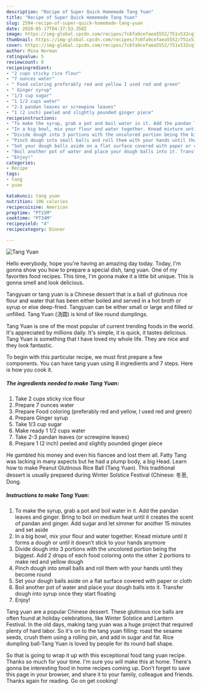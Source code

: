 ```yaml
---
description: "Recipe of Super Quick Homemade Tang Yuan"
title: "Recipe of Super Quick Homemade Tang Yuan"
slug: 2594-recipe-of-super-quick-homemade-tang-yuan
date: 2020-05-17T04:37:53.358Z
image: https://img-global.cpcdn.com/recipes/7c6fa9cefaea5552/751x532cq70/tang-yuan-recipe-main-photo.jpg
thumbnail: https://img-global.cpcdn.com/recipes/7c6fa9cefaea5552/751x532cq70/tang-yuan-recipe-main-photo.jpg
cover: https://img-global.cpcdn.com/recipes/7c6fa9cefaea5552/751x532cq70/tang-yuan-recipe-main-photo.jpg
author: Mina Norman
ratingvalue: 5
reviewcount: 8
recipeingredient:
- "2 cups sticky rice flour"
- "7 ounces water"
- " Food coloring preferably red and yellow I used red and green"
- " Ginger syrup"
- "1/3 cup sugar"
- "1 1/2 cups water"
- "2-3 pandan leaves or screwpine leaves"
- "1 (2 inch) peeled and slightly pounded ginger piece"
recipeinstructions:
- "To make the syrup, grab a pot and boil water in it. Add the pandan leaves and ginger. Bring to boil on medium heat until it creates the scent of pandan and ginger. Add sugar and let simmer for another 15 minutes and set aside"
- "In a big bowl, mix your flour and water together. Knead mixture until it forms a dough or until it doesn’t stick to your hands anymore"
- "Divide dough into 3 portions with the uncolored portion being the biggest. Add 2 drops of each food coloring onto the other 2 portions to make red and yellow dough"
- "Pinch dough into small balls and roll them with your hands until they become round"
- "Set your dough balls aside on a flat surface covered with paper or cloth"
- "Boil another pot of water and place your dough balls into it. Transfer dough into syrup once they start floating"
- "Enjoy!"
categories:
- Recipe
tags:
- tang
- yuan

katakunci: tang yuan 
nutrition: 106 calories
recipecuisine: American
preptime: "PT15M"
cooktime: "PT34M"
recipeyield: "4"
recipecategory: Dinner

---
```



![Tang Yuan](https://img-global.cpcdn.com/recipes/7c6fa9cefaea5552/751x532cq70/tang-yuan-recipe-main-photo.jpg)

Hello everybody, hope you're having an amazing day today. Today, I'm gonna show you how to prepare a special dish, tang yuan. One of my favorites food recipes. This time, I'm gonna make it a little bit unique. This is gonna smell and look delicious.

Tangyuan or tang yuan is a Chinese dessert that is a ball of glutinous rice flour and water that has been either boiled and served in a hot broth or syrup or else deep-fried. Tangyuan can be either small or large and filled or unfilled. Tang Yuan (汤圆) is kind of like round dumplings.

Tang Yuan is one of the most popular of current trending foods in the world. It's appreciated by millions daily. It's simple, it is quick, it tastes delicious. Tang Yuan is something that I have loved my whole life. They are nice and they look fantastic.


To begin with this particular recipe, we must first prepare a few components. You can have tang yuan using 8 ingredients and 7 steps. Here is how you cook it.

<!--inarticleads1-->

##### The ingredients needed to make Tang Yuan:

1. Take 2 cups sticky rice flour
1. Prepare 7 ounces water
1. Prepare  Food coloring (preferably red and yellow, I used red and green)
1. Prepare  Ginger syrup
1. Take 1/3 cup sugar
1. Make ready 1 1/2 cups water
1. Take 2-3 pandan leaves (or screwpine leaves)
1. Prepare 1 (2 inch) peeled and slightly pounded ginger piece


He gambled his money and even his fiancee and lost them all. Fatty Tang was lacking in many aspects but he had a plump body, a big Head. Learn how to make Peanut Glutinous Rice Ball (Tang Yuan). This traditional dessert is usually prepared during Winter Solstice Festival (Chinese: 冬至, Dong. 

<!--inarticleads2-->

##### Instructions to make Tang Yuan:

1. To make the syrup, grab a pot and boil water in it. Add the pandan leaves and ginger. Bring to boil on medium heat until it creates the scent of pandan and ginger. Add sugar and let simmer for another 15 minutes and set aside
1. In a big bowl, mix your flour and water together. Knead mixture until it forms a dough or until it doesn’t stick to your hands anymore
1. Divide dough into 3 portions with the uncolored portion being the biggest. Add 2 drops of each food coloring onto the other 2 portions to make red and yellow dough
1. Pinch dough into small balls and roll them with your hands until they become round
1. Set your dough balls aside on a flat surface covered with paper or cloth
1. Boil another pot of water and place your dough balls into it. Transfer dough into syrup once they start floating
1. Enjoy!


Tang yuan are a popular Chinese dessert. These glutinous rice balls are often found at holiday celebrations, like Winter Solstice and Lantern Festival. In the old days, making tang yuan was a huge project that required plenty of hard labor. So it&#39;s on to the tang yuan filling: roast the sesame seeds, crush them using a rolling pin, and add in sugar and fat. Rice dumpling ball-Tang Yuan is loved by people for its round ball shape. 

So that is going to wrap it up with this exceptional food tang yuan recipe. Thanks so much for your time. I'm sure you will make this at home. There's gonna be interesting food in home recipes coming up. Don't forget to save this page in your browser, and share it to your family, colleague and friends. Thanks again for reading. Go on get cooking!
